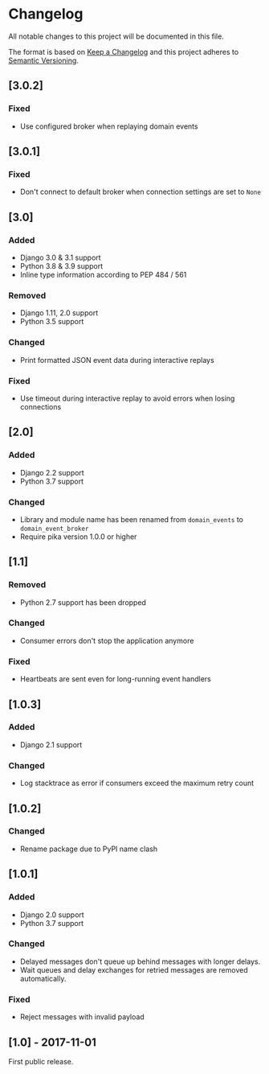 # Changelog

All notable changes to this project will be documented in this file.

The format is based on [Keep a Changelog](http://keepachangelog.com/en/1.0.0/)
and this project adheres to [Semantic Versioning](http://semver.org/spec/v2.0.0.html).

## [3.0.2]

### Fixed

- Use configured broker when replaying domain events

## [3.0.1]

### Fixed

- Don't connect to default broker when connection settings are set to `None`

## [3.0]

### Added

- Django 3.0 & 3.1 support
- Python 3.8 & 3.9 support
- Inline type information according to PEP 484 / 561

### Removed

- Django 1.11, 2.0 support
- Python 3.5 support

### Changed

- Print formatted JSON event data during interactive replays

### Fixed

- Use timeout during interactive replay to avoid errors when losing connections

## [2.0]

### Added

- Django 2.2 support
- Python 3.7 support

### Changed

- Library and module name has been renamed from `domain_events` to `domain_event_broker`
- Require pika version 1.0.0 or higher

## [1.1]

### Removed

- Python 2.7 support has been dropped

### Changed

- Consumer errors don't stop the application anymore

### Fixed

- Heartbeats are sent even for long-running event handlers

## [1.0.3]

### Added

- Django 2.1 support

### Changed

- Log stacktrace as error if consumers exceed the maximum retry count

## [1.0.2]

### Changed

- Rename package due to PyPI name clash

## [1.0.1]

### Added

- Django 2.0 support
- Python 3.7 support

### Changed

- Delayed messages don't queue up behind messages with longer delays.
- Wait queues and delay exchanges for retried messages are removed automatically.

### Fixed

- Reject messages with invalid payload

## [1.0] - 2017-11-01

First public release.
